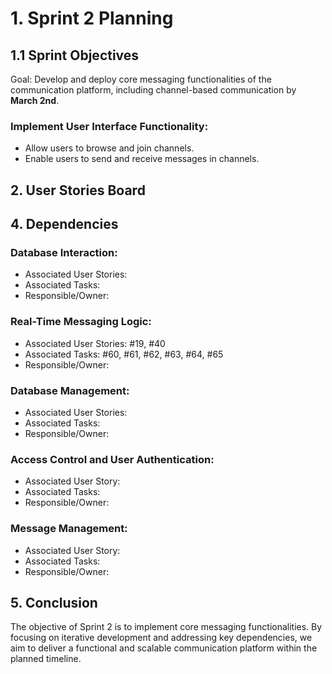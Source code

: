 # 1. Sprint 2 Planning

## 1.1 Sprint Objectives
Goal: Develop and deploy core messaging functionalities of the communication platform, including channel-based communication by **March 2nd**.

### Implement User Interface Functionality:
  - Allow users to browse and join channels.
  - Enable users to send and receive messages in channels.


## 2. User Stories Board


## 4. Dependencies

### Database Interaction:
  - Associated User Stories: 
  - Associated Tasks: 
  - Responsible/Owner: 
    
### Real-Time Messaging Logic:
  - Associated User Stories: #19, #40
  - Associated Tasks: #60, #61, #62, #63, #64, #65
  - Responsible/Owner: 
    
### Database Management:
  - Associated User Stories: 
  - Associated Tasks: 
  - Responsible/Owner: 
    
### Access Control and User Authentication:
  - Associated User Story: 
  - Associated Tasks: 
  - Responsible/Owner: 
    
### Message Management:
  - Associated User Story:
  - Associated Tasks: 
  - Responsible/Owner: 

## 5. Conclusion
The objective of Sprint 2 is to implement core messaging functionalities. By focusing on iterative development and addressing key dependencies, we aim to deliver a functional and scalable communication platform within the planned timeline.

